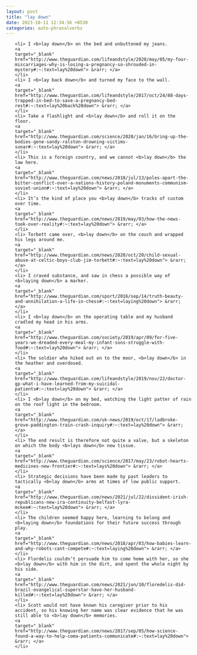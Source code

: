 ```yaml
---
layout: post
title: "lay down"
date: 2023-10-11 12:34:56 +0530
categories: auto-phrasalverbs
---
```

<ol>

    <li> I <b>lay down</b> on the bed and unbuttoned my jeans.
    <a 
    target="_blank" 
    href="http://www.theguardian.com/lifeandstyle/2020/may/05/my-four-miscarriages-why-is-losing-a-pregnancy-so-shrouded-in-mystery#:~:text=lay%20down"> &rarr; </a>
    </li>
    <li> I <b>lay back down</b> and turned my face to the wall.
    <a 
    target="_blank" 
    href="http://www.theguardian.com/lifeandstyle/2017/oct/24/88-days-trapped-in-bed-to-save-a-pregnancy-bed-rest#:~:text=lay%20back%20down"> &rarr; </a>
    </li>
    <li> Take a flashlight and <b>lay down</b> and roll it on the floor.
    <a 
    target="_blank" 
    href="http://www.theguardian.com/science/2020/jan/16/bring-up-the-bodies-gene-sandy-ralston-drowning-victims-sonar#:~:text=lay%20down"> &rarr; </a>
    </li>
    <li> This is a foreign country, and we cannot <b>lay down</b> the law here.
    <a 
    target="_blank" 
    href="http://www.theguardian.com/news/2018/jul/13/poles-apart-the-bitter-conflict-over-a-nations-history-poland-monuments-communism-soviet-union#:~:text=lay%20down"> &rarr; </a>
    </li>
    <li> It’s the kind of place you <b>lay down</b> tracks of custom over time.
    <a 
    target="_blank" 
    href="http://www.theguardian.com/news/2019/may/03/how-the-news-took-over-reality#:~:text=lay%20down"> &rarr; </a>
    </li>
    <li> Torbett came over, <b>lay down</b> on the couch and wrapped his legs around me.
    <a 
    target="_blank" 
    href="http://www.theguardian.com/news/2020/oct/20/child-sexual-abuse-at-celtic-boys-club-jim-torbett#:~:text=lay%20down"> &rarr; </a>
    </li>
    <li> I craved substance, and saw in chess a possible way of <b>laying down</b> a marker.
    <a 
    target="_blank" 
    href="http://www.theguardian.com/sport/2016/sep/14/truth-beauty-and-annihilation-a-life-in-chess#:~:text=laying%20down"> &rarr; </a>
    </li>
    <li> I <b>lay down</b> on the operating table and my husband cradled my head in his arms.
    <a 
    target="_blank" 
    href="http://www.theguardian.com/society/2019/apr/09/for-five-years-we-dreaded-every-meal-my-infant-sons-struggle-with-food#:~:text=lay%20down"> &rarr; </a>
    </li>
    <li> The soldier who hiked out on to the moor, <b>lay down</b> in the heather and overdosed.
    <a 
    target="_blank" 
    href="http://www.theguardian.com/lifeandstyle/2019/nov/22/doctor-gp-what-i-have-learned-from-my-suicidal-patients#:~:text=lay%20down"> &rarr; </a>
    </li>
    <li> I <b>lay down</b> on my bed, watching the light patter of rain on the roof light in the bedroom.
    <a 
    target="_blank" 
    href="http://www.theguardian.com/uk-news/2019/oct/17/ladbroke-grove-paddington-train-crash-inquiry#:~:text=lay%20down"> &rarr; </a>
    </li>
    <li> The end result is therefore not quite a valve, but a skeleton on which the body <b>lays down</b> new tissue.
    <a 
    target="_blank" 
    href="http://www.theguardian.com/science/2017/may/23/robot-hearts-medicines-new-frontier#:~:text=lays%20down"> &rarr; </a>
    </li>
    <li> Strategic decisions have been made by past leaders to tactically <b>lay down</b> arms at times of low public support.
    <a 
    target="_blank" 
    href="http://www.theguardian.com/news/2021/jul/22/dissident-irish-republicans-new-ira-continuity-belfast-lyra-mckee#:~:text=lay%20down"> &rarr; </a>
    </li>
    <li> The children seemed happy here, learning to belong and <b>laying down</b> foundations for their future success through play.
    <a 
    target="_blank" 
    href="http://www.theguardian.com/news/2018/apr/03/how-babies-learn-and-why-robots-cant-compete#:~:text=laying%20down"> &rarr; </a>
    </li>
    <li> Flordelis couldn’t persuade him to come home with her, so she <b>lay down</b> with him in the dirt, and spent the whole night by his side.
    <a 
    target="_blank" 
    href="http://www.theguardian.com/news/2021/jun/10/floredelis-did-brazil-evangelical-superstar-have-her-husband-killed#:~:text=lay%20down"> &rarr; </a>
    </li>
    <li> Scott would not have known his caregiver prior to his accident, so his knowing her name was clear evidence that he was still able to <b>lay down</b> memories.
    <a 
    target="_blank" 
    href="http://www.theguardian.com/news/2017/sep/05/how-science-found-a-way-to-help-coma-patients-communicate#:~:text=lay%20down"> &rarr; </a>
    </li>